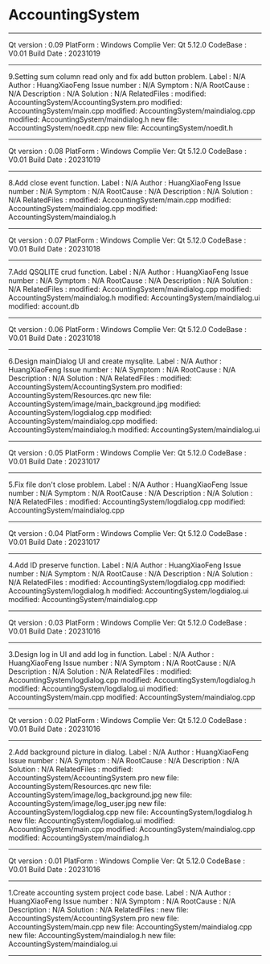 # AccountingSystem
*****************************************************************************
Qt version  : 0.09
PlatForm    : Windows
Complie Ver: Qt 5.12.0
CodeBase    : V0.01
Build Date  : 20231019
*****************************************************************************
9.Setting sum column read only and fix add button problem.
Label             : N/A
Author            : HuangXiaoFeng
Issue number  	  : N/A
Symptom           : N/A
RootCause         : N/A
Description       : N/A
Solution          : N/A
RelatedFiles     :
	modified:   AccountingSystem/AccountingSystem.pro
        modified:   AccountingSystem/main.cpp
        modified:   AccountingSystem/maindialog.cpp
        modified:   AccountingSystem/maindialog.h
        new file:   AccountingSystem/noedit.cpp
        new file:   AccountingSystem/noedit.h

*****************************************************************************
Qt version  : 0.08
PlatForm    : Windows
Complie Ver: Qt 5.12.0
CodeBase    : V0.01
Build Date  : 20231019
*****************************************************************************
8.Add close event function.
Label             : N/A
Author            : HuangXiaoFeng
Issue number  	  : N/A
Symptom           : N/A
RootCause         : N/A
Description       : N/A
Solution          : N/A
RelatedFiles     :
 	modified:   AccountingSystem/main.cpp
        modified:   AccountingSystem/maindialog.cpp
        modified:   AccountingSystem/maindialog.h

*****************************************************************************
Qt version  : 0.07
PlatForm    : Windows
Complie Ver: Qt 5.12.0
CodeBase    : V0.01
Build Date  : 20231018
*****************************************************************************
7.Add QSQLITE crud function.
Label             : N/A
Author            : HuangXiaoFeng
Issue number  	  : N/A
Symptom           : N/A
RootCause         : N/A
Description       : N/A
Solution          : N/A
RelatedFiles     :
 	modified:   AccountingSystem/maindialog.cpp
        modified:   AccountingSystem/maindialog.h
        modified:   AccountingSystem/maindialog.ui
        modified:   account.db

*****************************************************************************
Qt version  : 0.06
PlatForm    : Windows
Complie Ver: Qt 5.12.0
CodeBase    : V0.01
Build Date  : 20231018
*****************************************************************************
6.Design mainDialog UI and create mysqlite.
Label             : N/A
Author            : HuangXiaoFeng
Issue number  	  : N/A
Symptom           : N/A
RootCause         : N/A
Description       : N/A
Solution          : N/A
RelatedFiles     :
 	modified:   AccountingSystem/AccountingSystem.pro
        modified:   AccountingSystem/Resources.qrc
        new file:   AccountingSystem/image/main_background.jpg
        modified:   AccountingSystem/logdialog.cpp
        modified:   AccountingSystem/maindialog.cpp
        modified:   AccountingSystem/maindialog.h
        modified:   AccountingSystem/maindialog.ui

*****************************************************************************
Qt version  : 0.05
PlatForm    : Windows
Complie Ver: Qt 5.12.0
CodeBase    : V0.01
Build Date  : 20231017
*****************************************************************************
5.Fix file don't close problem.
Label             : N/A
Author            : HuangXiaoFeng
Issue number  	  : N/A
Symptom           : N/A
RootCause         : N/A
Description       : N/A
Solution          : N/A
RelatedFiles     :
 	modified:   AccountingSystem/logdialog.cpp
        modified:   AccountingSystem/maindialog.cpp

*****************************************************************************
Qt version  : 0.04
PlatForm    : Windows
Complie Ver: Qt 5.12.0
CodeBase    : V0.01
Build Date  : 20231017
*****************************************************************************
4.Add ID preserve function.
Label             : N/A
Author            : HuangXiaoFeng
Issue number  	  : N/A
Symptom           : N/A
RootCause         : N/A
Description       : N/A
Solution          : N/A
RelatedFiles     :
 	modified:   AccountingSystem/logdialog.cpp
        modified:   AccountingSystem/logdialog.h
        modified:   AccountingSystem/logdialog.ui
        modified:   AccountingSystem/maindialog.cpp

*****************************************************************************
Qt version  : 0.03
PlatForm    : Windows
Complie Ver: Qt 5.12.0
CodeBase    : V0.01
Build Date  : 20231016
*****************************************************************************
3.Design log in UI and add log in function.
Label             : N/A
Author            : HuangXiaoFeng
Issue number  	  : N/A
Symptom           : N/A
RootCause         : N/A
Description       : N/A
Solution          : N/A
RelatedFiles     :
        modified:   AccountingSystem/logdialog.cpp
        modified:   AccountingSystem/logdialog.h
        modified:   AccountingSystem/logdialog.ui
        modified:   AccountingSystem/main.cpp
        modified:   AccountingSystem/maindialog.cpp

*****************************************************************************
Qt version  : 0.02
PlatForm    : Windows
Complie Ver: Qt 5.12.0
CodeBase    : V0.01
Build Date  : 20231016
*****************************************************************************
2.Add background picture in dialog.
Label             : N/A
Author            : HuangXiaoFeng
Issue number  	  : N/A
Symptom           : N/A
RootCause         : N/A
Description       : N/A
Solution          : N/A
RelatedFiles     :
        modified:   AccountingSystem/AccountingSystem.pro
        new file:   AccountingSystem/Resources.qrc
        new file:   AccountingSystem/image/log_background.jpg
        new file:   AccountingSystem/image/log_user.jpg
        new file:   AccountingSystem/logdialog.cpp
        new file:   AccountingSystem/logdialog.h
        new file:   AccountingSystem/logdialog.ui
        modified:   AccountingSystem/main.cpp
        modified:   AccountingSystem/maindialog.cpp
        modified:   AccountingSystem/maindialog.h

*****************************************************************************
Qt version  : 0.01
PlatForm    : Windows
Complie Ver: Qt 5.12.0
CodeBase    : V0.01
Build Date  : 20231016
*****************************************************************************
1.Create accounting system project code base.
Label             : N/A
Author            : HuangXiaoFeng
Issue number  	  : N/A
Symptom           : N/A
RootCause         : N/A
Description       : N/A
Solution          : N/A
RelatedFiles     :
        new file:   AccountingSystem/AccountingSystem.pro
        new file:   AccountingSystem/main.cpp
        new file:   AccountingSystem/maindialog.cpp
        new file:   AccountingSystem/maindialog.h
        new file:   AccountingSystem/maindialog.ui

*****************************************************************************